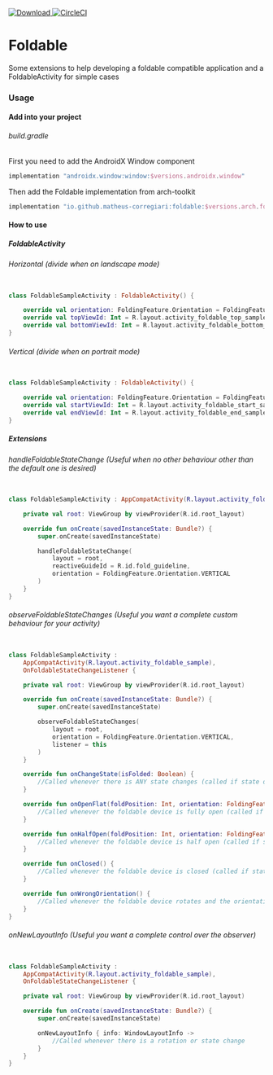 [ ![Download](https://api.bintray.com/packages/methe/arch-toolkit/livedata/images/download.svg) ](https://bintray.com/methe/arch-toolkit/livedata/_latestVersion)
[![CircleCI](https://circleci.com/gh/matheus-corregiari/arch-toolkit/tree/master.svg?style=svg)](https://circleci.com/gh/matheus-corregiari/arch-toolkit/tree/master)

# Foldable

Some extensions to help developing a foldable compatible application and a FoldableActivity for simple cases

### Usage

#### Add into your project

###### build.gradle

First you need to add the AndroidX Window component

```groovy
implementation "androidx.window:window:$versions.androidx.window"
```

Then add the Foldable implementation from arch-toolkit

```groovy
implementation "io.github.matheus-corregiari:foldable:$versions.arch.foldable"
```

#### How to use

##### FoldableActivity

###### Horizontal (divide when on landscape mode)

```kotlin

class FoldableSampleActivity : FoldableActivity() {

    override val orientation: FoldingFeature.Orientation = FoldingFeature.Orientation.HORIZONTAL
    override val topViewId: Int = R.layout.activity_foldable_top_sample
    override val bottomViewId: Int = R.layout.activity_foldable_bottom_sample
}

```

###### Vertical (divide when on portrait mode)

```kotlin

class FoldableSampleActivity : FoldableActivity() {

    override val orientation: FoldingFeature.Orientation = FoldingFeature.Orientation.VERTICAL
    override val startViewId: Int = R.layout.activity_foldable_start_sample
    override val endViewId: Int = R.layout.activity_foldable_end_sample
}

```

##### Extensions

###### handleFoldableStateChange (Useful when no other behaviour other than the default one is desired)

```Kotlin

class FoldableSampleActivity : AppCompatActivity(R.layout.activity_foldable_sample) {

    private val root: ViewGroup by viewProvider(R.id.root_layout)

    override fun onCreate(savedInstanceState: Bundle?) {
        super.onCreate(savedInstanceState)

        handleFoldableStateChange(
            layout = root,
            reactiveGuideId = R.id.fold_guideline,
            orientation = FoldingFeature.Orientation.VERTICAL
        )
    }
}

```

###### observeFoldableStateChanges (Useful you want a complete custom behaviour for your activity)

```Kotlin

class FoldableSampleActivity :
    AppCompatActivity(R.layout.activity_foldable_sample),
    OnFoldableStateChangeListener {

    private val root: ViewGroup by viewProvider(R.id.root_layout)

    override fun onCreate(savedInstanceState: Bundle?) {
        super.onCreate(savedInstanceState)

        observeFoldableStateChanges(
            layout = root,
            orientation = FoldingFeature.Orientation.VERTICAL,
            listener = this
        )
    }

    override fun onChangeState(isFolded: Boolean) {
        //Called whenever there is ANY state changes (called if state or rotation changes)
    }

    override fun onOpenFlat(foldPosition: Int, orientation: FoldingFeature.Orientation) {
        //Called whenever the foldable device is fully open (called if state or rotation changes)
    }

    override fun onHalfOpen(foldPosition: Int, orientation: FoldingFeature.Orientation) {
        //Called whenever the foldable device is half open (called if state or rotation changes)
    }

    override fun onClosed() {
        //Called whenever the foldable device is closed (called if state or rotation changes)
    }

    override fun onWrongOrientation() {
        //Called whenever the foldable device rotates and the orientation is the chosen one
    }
}

```

###### onNewLayoutInfo (Useful you want a complete control over the observer)

```Kotlin

class FoldableSampleActivity :
    AppCompatActivity(R.layout.activity_foldable_sample),
    OnFoldableStateChangeListener {

    private val root: ViewGroup by viewProvider(R.id.root_layout)

    override fun onCreate(savedInstanceState: Bundle?) {
        super.onCreate(savedInstanceState)

        onNewLayoutInfo { info: WindowLayoutInfo ->
            //Called whenever there is a rotation or state change
        }
    }
}

```
